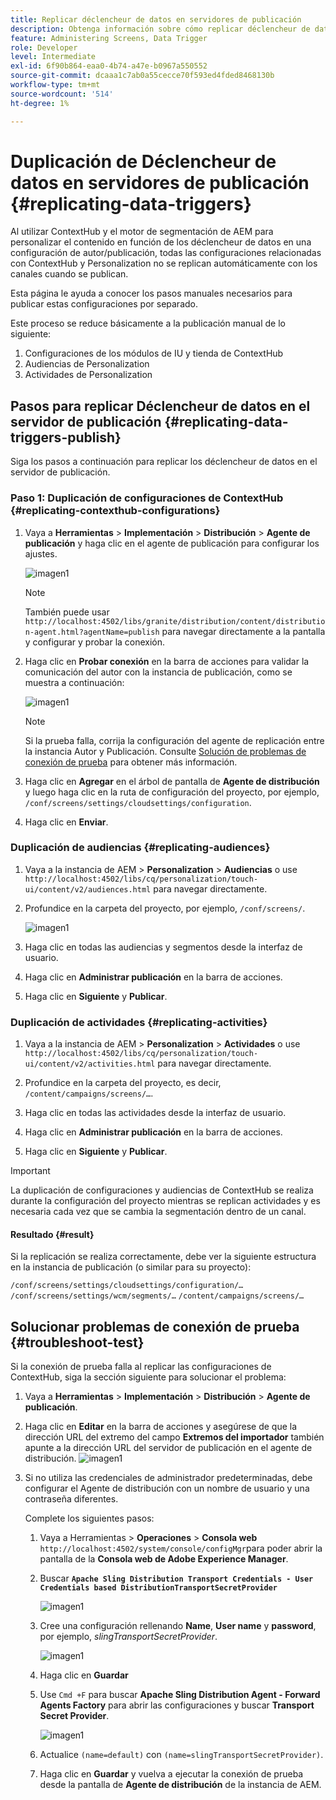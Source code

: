 ```yaml
---
title: Replicar déclencheur de datos en servidores de publicación
description: Obtenga información sobre cómo replicar déclencheur de datos en el servidor de publicación para AEM Screens.
feature: Administering Screens, Data Trigger
role: Developer
level: Intermediate
exl-id: 6f90b864-eaa0-4b74-a47e-b0967a550552
source-git-commit: dcaaa1c7ab0a55cecce70f593ed4fded8468130b
workflow-type: tm+mt
source-wordcount: '514'
ht-degree: 1%

---
```


# Duplicación de Déclencheur de datos en servidores de publicación {#replicating-data-triggers}

Al utilizar ContextHub y el motor de segmentación de AEM para personalizar el contenido en función de los déclencheur de datos en una configuración de autor/publicación, todas las configuraciones relacionadas con ContextHub y Personalization no se replican automáticamente con los canales cuando se publican.

Esta página le ayuda a conocer los pasos manuales necesarios para publicar estas configuraciones por separado.

Este proceso se reduce básicamente a la publicación manual de lo siguiente:

1. Configuraciones de los módulos de IU y tienda de ContextHub
1. Audiencias de Personalization
1. Actividades de Personalization

## Pasos para replicar Déclencheur de datos en el servidor de publicación {#replicating-data-triggers-publish}

Siga los pasos a continuación para replicar los déclencheur de datos en el servidor de publicación.

### Paso 1: Duplicación de configuraciones de ContextHub {#replicating-contexthub-configurations}

1. Vaya a **Herramientas** > **Implementación** > **Distribución** > **Agente de publicación** y haga clic en el agente de publicación para configurar los ajustes.

   ![imagen1](/help/user-guide/assets/replicating-triggers/replicating-triggers1.png)

   >[!NOTE]
   >
   >También puede usar `http://localhost:4502/libs/granite/distribution/content/distribution-agent.html?agentName=publish` para navegar directamente a la pantalla y configurar y probar la conexión.

1. Haga clic en **Probar conexión** en la barra de acciones para validar la comunicación del autor con la instancia de publicación, como se muestra a continuación:

   ![imagen1](/help/user-guide/assets/replicating-triggers/replicating-triggers2.png)

   >[!NOTE]
   >
   >Si la prueba falla, corrija la configuración del agente de replicación entre la instancia Autor y Publicación. Consulte [Solución de problemas de conexión de prueba](/help/user-guide/replicating-data-triggers.md#troubleshoot-test) para obtener más información.

1. Haga clic en **Agregar** en el árbol de pantalla de **Agente de distribución** y luego haga clic en la ruta de configuración del proyecto, por ejemplo, `/conf/screens/settings/cloudsettings/configuration`.

1. Haga clic en **Enviar**.

### Duplicación de audiencias {#replicating-audiences}

1. Vaya a la instancia de AEM > **Personalization** > **Audiencias** o use `http://localhost:4502/libs/cq/personalization/touch-ui/content/v2/audiences.html` para navegar directamente.

1. Profundice en la carpeta del proyecto, por ejemplo, `/conf/screens/`.

   ![imagen1](/help/user-guide/assets/replicating-triggers/replicating-triggers10.png)

1. Haga clic en todas las audiencias y segmentos desde la interfaz de usuario.

1. Haga clic en **Administrar publicación** en la barra de acciones.

1. Haga clic en **Siguiente** y **Publicar**.

### Duplicación de actividades {#replicating-activities}

1. Vaya a la instancia de AEM > **Personalization** > **Actividades** o use `http://localhost:4502/libs/cq/personalization/touch-ui/content/v2/activities.html` para navegar directamente.

1. Profundice en la carpeta del proyecto, es decir, `/content/campaigns/screens/…`.

1. Haga clic en todas las actividades desde la interfaz de usuario.

1. Haga clic en **Administrar publicación** en la barra de acciones.

1. Haga clic en **Siguiente** y **Publicar**.

>[!IMPORTANT]
>
>La duplicación de configuraciones y audiencias de ContextHub se realiza durante la configuración del proyecto mientras se replican actividades y es necesaria cada vez que se cambia la segmentación dentro de un canal.

#### Resultado {#result}

Si la replicación se realiza correctamente, debe ver la siguiente estructura en la instancia de publicación (o similar para su proyecto):

`/conf/screens/settings/cloudsettings/configuration/…`
`/conf/screens/settings/wcm/segments/…`
`/content/campaigns/screens/…`

## Solucionar problemas de conexión de prueba {#troubleshoot-test}

Si la conexión de prueba falla al replicar las configuraciones de ContextHub, siga la sección siguiente para solucionar el problema:

1. Vaya a **Herramientas** > **Implementación** > **Distribución** > **Agente de publicación**.

1. Haga clic en **Editar** en la barra de acciones y asegúrese de que la dirección URL del extremo del campo **Extremos del importador** también apunte a la dirección URL del servidor de publicación en el agente de distribución.
   ![imagen1](/help/user-guide/assets/replicating-triggers/replicating-triggers9.png)

1. Si no utiliza las credenciales de administrador predeterminadas, debe configurar el Agente de distribución con un nombre de usuario y una contraseña diferentes.

   Complete los siguientes pasos:

   1. Vaya a Herramientas > **Operaciones** > **Consola web** `http://localhost:4502/system/console/configMgr`para poder abrir la pantalla de la **Consola web de Adobe Experience Manager**.
   1. Buscar **`Apache Sling Distribution Transport Credentials - User Credentials based DistributionTransportSecretProvider`**

      ![imagen1](/help/user-guide/assets/replicating-triggers/replicating-triggers6.png)

   1. Cree una configuración rellenando **Name**, **User name** y **password**, por ejemplo, *slingTransportSecretProvider*.

      ![imagen1](/help/user-guide/assets/replicating-triggers/replicating-triggers7.png)

   1. Haga clic en **Guardar**
   1. Use `Cmd +F` para buscar **Apache Sling Distribution Agent - Forward Agents Factory** para abrir las configuraciones y buscar **Transport Secret Provider**.

      ![imagen1](/help/user-guide/assets/replicating-triggers/replicating-triggers8.png)

   1. Actualice `(name=default)` con `(name=slingTransportSecretProvider)`.
   1. Haga clic en **Guardar** y vuelva a ejecutar la conexión de prueba desde la pantalla de **Agente de distribución** de la instancia de AEM.
